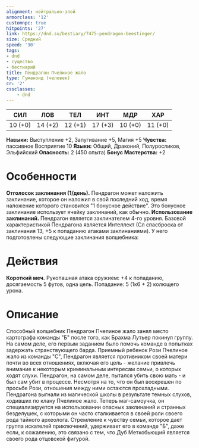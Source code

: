 ```yaml
---
alignment: нейтрально-злой
armorclass: '12'
customnpc: true
hitpoints: '27'
link: https://dnd.su/bestiary/7475-pendragon-beestinger/
size: Средний
speed: '30'
tags:
- dnd
- существо
- бестиарий
title: Пендрагон Пчелиное жало
type: Гуманоид (человек)
cr: '2'
cssclasses:
    - dnd
---
```



| СИЛ | ЛОВ | ТЕЛ | ИНТ | МДР | ХАР |
|---|---|---|---|---|---|
| 10 (+0) | 14 (+2) | 12 (+1) | 17 (+3) | 10 (+0) | 11 (+0) |
**Навыки:** Выступление +2, Запугивание +5, Магия +5
**Чувства:** пассивное Восприятие 10
**Языки:** Общий, Драконий, Полуросликов, Эльфийский
**Опасность:** 2 (450 опыта)
**Бонус Мастерства:** +2


# Особенности
**Отголосок заклинания (1/день).** Пендрагон может наложить заклинание, которое он наложил в свой последний ход, время наложение которого становится "1 бонусное действие". Это бонусное заклинание использует ячейку заклинаний, как обычно.
**Использование заклинаний.** Пендрагон является заклинателем 4-го уровня. Базовой характеристикой Пендрагона является Интеллект (Сл спасброска от заклинания 13, +5 к попаданию атаками заклинаниями). У него подготовлены следующие заклинания волшебника:


# Действия
**Короткий меч.** Рукопашная атака оружием: +4 к попаданию, досягаемость 5 футов, одна цель. Попадание: 5 (1к6 + 2) колющего урона.


# Описание
Способный волшебник Пендрагон Пчелиное жало занял место картографа команды "Б" после того, как Брахма Лутьер покинул группу. На самом деле, его первым заданием было помочь команде в попытках задержать странствующего барда. Приемный ребенок Рози Пчелиное жало из команды "С", Пендрагон является противником своей матери почти во всех отношениях, включая его цель - желание привлечь внимание к некоторым криминальным интересам семьи, о которых ходят слухи. Пендрагон, на самом деле, пытался убить свою мать - и был сам убит в процессе. Несмотря на то, что он был воскрешен по просьбе Рози, отношения между ними остаются прохладными. Пендрагона выгнали из магической школы в результате темных слухов, ходивших по клану Пчелиное жало. Теперь маг-самоучка, он специализируется на использовании опасных заклинаний и странных безделушек, с которыми он часто сталкивается в своей роли своего рода тайного археолога. Стремление к чувству семьи, которое дает группа искателей приключений, удерживает его в команде "Б", даже если, к сожалению, это связано с тем, что Дуб Меткобьющий является своего рода отцовской фигурой.